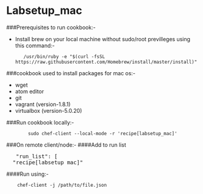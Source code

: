 # Labsetup_mac

###Prerequisites to run cookbook:-
- Install brew on your local machine without sudo/root previlleges using this command:-
   
		 /usr/bin/ruby -e "$(curl -fsSL https://raw.githubusercontent.com/Homebrew/install/master/install)"

###cookbook used to install packages for mac os:-

- wget
- atom editor
- git
- vagrant (version-1.8.1)
- virtualbox (version-5.0.20)

###Run cookbook locally:-

	     	sudo chef-client --local-mode -r 'recipe[labsetup_mac]'


###On remote client/node:-
####Add to run list
<pre>
   "run_list": [
  "recipe[labsetup_mac]"
</pre>

####Run using:-

		chef-client -j /path/to/file.json


